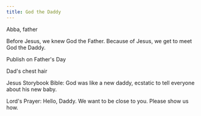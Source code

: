 ```yaml
---
title: God the Daddy
---
```


Abba, father

Before Jesus, we knew God the Father. Because of Jesus, we get to meet God the Daddy.

Publish on Father's Day

Dad's chest hair

Jesus Storybook Bible: God was like a new daddy, ecstatic to tell everyone about his new baby.

Lord's Prayer: Hello, Daddy. We want to be close to you. Please show us how.
